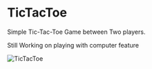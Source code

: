 # TicTacToe

Simple Tic-Tac-Toe Game between Two players. 

Still Working on playing with computer feature

![TicTacToe](https://user-images.githubusercontent.com/66066662/135797012-5d49cbff-68ee-4e26-bc47-d875e238539c.png)
